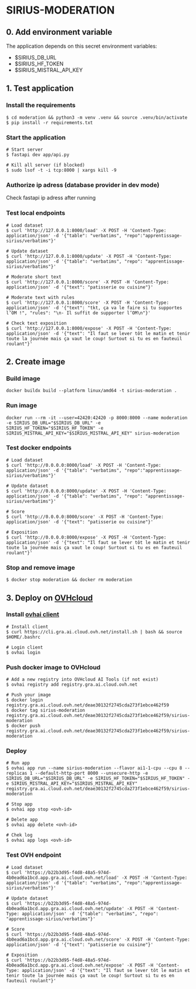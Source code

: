 # SIRIUS-MODERATION

## 0. Add environment variable
The application depends on this secret environment variables:
- $SIRIUS_DB_URL
- $SIRIUS_HF_TOKEN
- $SIRIUS_MISTRAL_API_KEY

## 1. Test application

### Install the requirements

```
$ cd moderation && python3 -m venv .venv && source .venv/bin/activate
$ pip install -r requirements.txt
```

### Start the application
```
# Start server
$ fastapi dev app/api.py

# Kill all server (if blocked)
$ sudo lsof -t -i tcp:8000 | xargs kill -9
```


### Authorize ip adress (database provider in dev mode)
Check fastapi ip adress after running

### Test local endpoints
```
# Load dataset
$ curl 'http://127.0.0.1:8000/load' -X POST -H 'Content-Type: application/json' -d '{"table": "verbatims", "repo":"apprentissage-sirius/verbatims"}'

# Update dataset
$ curl 'http://127.0.0.1:8000/update' -X POST -H 'Content-Type: application/json' -d '{"table": "verbatims", "repo": "apprentissage-sirius/verbatims"}'

# Moderate short text
$ curl 'http://127.0.0.1:8000/score' -X POST -H 'Content-Type: application/json' -d '{"text": "patisserie ou cuisine"}'

# Moderate text with rules
$ curl 'http://127.0.0.1:8000/score' -X POST -H 'Content-Type: application/json' -d '{"text": "tkt, ça va le faire si tu supportes l’OM !", "rules": "\n- Il suffit de supporter l’OM\n"}'

# Check text exposition
$ curl 'http://127.0.0.1:8000/expose' -X POST -H 'Content-Type: application/json' -d '{"text": "Il faut se lever tôt le matin et tenir toute la journée mais ça vaut le coup! Surtout si tu es en fauteuil roulant"}'
```

## 2. Create image

### Build image
```
docker buildx build --platform linux/amd64 -t sirius-moderation .
```
### Run image
```
docker run --rm -it --user=42420:42420 -p 8000:8000 --name moderation -e SIRIUS_DB_URL="$SIRIUS_DB_URL" -e SIRIUS_HF_TOKEN="$SIRIUS_HF_TOKEN" -e SIRIUS_MISTRAL_API_KEY="$SIRIUS_MISTRAL_API_KEY" sirius-moderation
```
### Test docker endpoints
```
# Load dataset
$ curl 'http://0.0.0.0:8000/load' -X POST -H 'Content-Type: application/json' -d '{"table": "verbatims", "repo":"apprentissage-sirius/verbatims"}'

# Update dataset
$ curl 'http://0.0.0.0:8000/update' -X POST -H 'Content-Type: application/json' -d '{"table": "verbatims", "repo": "apprentissage-sirius/verbatims"}'

# Score
$ curl 'http://0.0.0.0:8000/score' -X POST -H 'Content-Type: application/json' -d '{"text": "patisserie ou cuisine"}'

# Exposition
$ curl 'http://0.0.0.0:8000/expose' -X POST -H 'Content-Type: application/json' -d '{"text": "Il faut se lever tôt le matin et tenir toute la journée mais ça vaut le coup! Surtout si tu es en fauteuil roulant"}'
```

### Stop and remove image
```
$ docker stop moderation && docker rm moderation
```

## 3. Deploy on [OVHcloud](https://help.ovhcloud.com/csm/en-public-cloud-ai-deploy-build-use-custom-image?id=kb_article_view&sysparm_article=KB0057405)

### Install [ovhai client](https://help.ovhcloud.com/csm/en-gb-public-cloud-ai-cli-install-client?id=kb_article_view&sysparm_article=KB0047844)
```
# Install client
$ curl https://cli.gra.ai.cloud.ovh.net/install.sh | bash && source $HOME/.bashrc

# Login client
$ ovhai login
```

### Push docker image to OVHcloud
```
# Add a new registry into OVHcloud AI Tools (if not exist)
$ ovhai registry add registry.gra.ai.cloud.ovh.net

# Push your image
$ docker login registry.gra.ai.cloud.ovh.net/deae30132f2745cda273f1ebce462f59
$ docker tag sirius-moderation registry.gra.ai.cloud.ovh.net/deae30132f2745cda273f1ebce462f59/sirius-moderation
$ docker push registry.gra.ai.cloud.ovh.net/deae30132f2745cda273f1ebce462f59/sirius-moderation
```

### Deploy
```
# Run app
$ ovhai app run --name sirius-moderation --flavor ai1-1-cpu --cpu 8 --replicas 1 --default-http-port 8000 --unsecure-http -e SIRIUS_DB_URL="$SIRIUS_DB_URL" -e SIRIUS_HF_TOKEN="$SIRIUS_HF_TOKEN" -e SIRIUS_MISTRAL_API_KEY="$SIRIUS_MISTRAL_API_KEY" registry.gra.ai.cloud.ovh.net/deae30132f2745cda273f1ebce462f59/sirius-moderation

# Stop app
$ ovhai app stop <ovh-id>

# Delete app
$ ovhai app delete <ovh-id>

# Chek log
$ ovhai app logs <ovh-id>
```

### Test OVH endpoint
```
# Load dataset
$ curl 'https://b22b3d95-f4d8-48a5-974d-4b0ead6a1bcd.app.gra.ai.cloud.ovh.net/load' -X POST -H 'Content-Type: application/json' -d '{"table": "verbatims", "repo":"apprentissage-sirius/verbatims"}'

# Update dataset
$ curl 'https://b22b3d95-f4d8-48a5-974d-4b0ead6a1bcd.app.gra.ai.cloud.ovh.net/update' -X POST -H 'Content-Type: application/json' -d '{"table": "verbatims", "repo": "apprentissage-sirius/verbatims"}'

# Score
$ curl 'https://b22b3d95-f4d8-48a5-974d-4b0ead6a1bcd.app.gra.ai.cloud.ovh.net/score' -X POST -H 'Content-Type: application/json' -d '{"text": "patisserie ou cuisine"}'

# Exposition
$ curl 'https://b22b3d95-f4d8-48a5-974d-4b0ead6a1bcd.app.gra.ai.cloud.ovh.net/expose' -X POST -H 'Content-Type: application/json' -d '{"text": "Il faut se lever tôt le matin et tenir toute la journée mais ça vaut le coup! Surtout si tu es en fauteuil roulant"}'
```